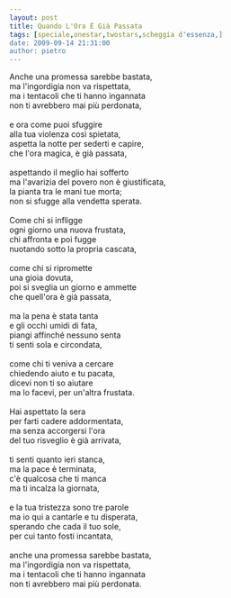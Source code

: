 ```yaml
---
layout: post
title: Quando L'Ora È Già Passata
tags: [speciale,onestar,twostars,scheggia d'essenza,]
date: 2009-09-14 21:31:00
author: pietro
---
```

Anche una promessa sarebbe bastata,<br/>ma l'ingordigia non va rispettata,<br/>ma i tentacoli che ti hanno ingannata<br/>non ti avrebbero mai più perdonata,<br/><br/>e ora come puoi sfuggire<br/>alla tua violenza così spietata,<br/>aspetta la notte per sederti e capire,<br/>che l'ora magica, è già passata,<br/><br/>aspettando il meglio hai sofferto<br/>ma l'avarizia del povero non è giustificata,<br/>la pianta tra le mani tue morta;<br/>non si sfugge alla vendetta sperata.<br/><br/>Come chi si infligge<br/>ogni giorno una nuova frustata,<br/>chi affronta e poi fugge<br/>nuotando sotto la propria cascata,<br/><br/>come chi si ripromette<br/>una gioia dovuta,<br/>poi si sveglia un giorno e ammette<br/>che quell'ora è già passata,<br/><br/>ma la pena è stata tanta<br/>e gli occhi umidi di fata,<br/>piangi affinché nessuno senta<br/>ti senti sola e circondata,<br/><br/>come chi ti veniva a cercare<br/>chiedendo aiuto e tu pacata,<br/>dicevi non ti so aiutare<br/>ma lo facevi, per un'altra frustata.<br/><br/>Hai aspettato la sera<br/>per farti cadere addormentata,<br/>ma senza accorgersi l'ora<br/>del tuo risveglio è già arrivata,<br/><br/>ti senti quanto ieri stanca,<br/>ma la pace è terminata,<br/>c'è qualcosa che ti manca<br/>ma ti incalza la giornata,<br/><br/>e la tua tristezza sono tre parole<br/>ma io qui a cantarle e tu disperata,<br/>sperando che cada il tuo sole,<br/>per cui tanto fosti incantata,<br/><br/>anche una promessa sarebbe bastata,<br/>ma l'ingordigia non va rispettata,<br/>ma i tentacoli che ti hanno ingannata<br/>non ti avrebbero mai più perdonata.
